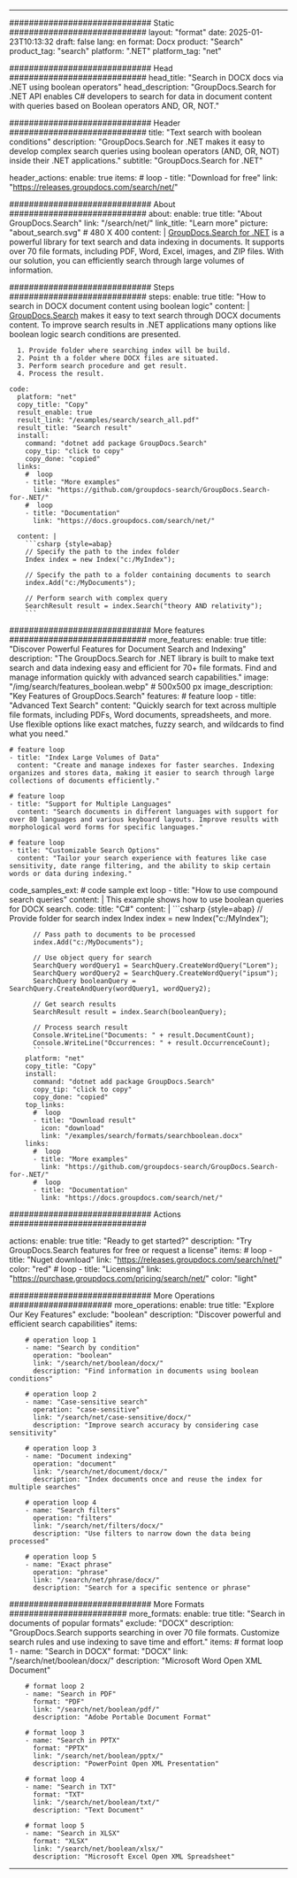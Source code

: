 
---
############################# Static ############################
layout: "format"
date:  2025-01-23T10:13:32
draft: false
lang: en
format: Docx
product: "Search"
product_tag: "search"
platform: ".NET"
platform_tag: "net"

############################# Head ############################
head_title: "Search in DOCX docs via .NET using boolean operators"
head_description: "GroupDocs.Search for .NET API enables C# developers to search for data in document content with queries based on Boolean operators AND, OR, NOT."

############################# Header ############################
title: "Text search with boolean conditions" 
description: "GroupDocs.Search for .NET makes it easy to develop complex search queries using boolean operators (AND, OR, NOT) inside their .NET applications."
subtitle: "GroupDocs.Search for .NET" 

header_actions:
  enable: true
  items:
    #  loop
    - title: "Download for free"
      link: "https://releases.groupdocs.com/search/net/"
      
############################# About ############################
about:
    enable: true
    title: "About GroupDocs.Search"
    link: "/search/net/"
    link_title: "Learn more"
    picture: "about_search.svg" # 480 X 400
    content: |
       [GroupDocs.Search for .NET](/search/net/) is a powerful library for text search and data indexing in documents. It supports over 70 file formats, including PDF, Word, Excel, images, and ZIP files. With our solution, you can efficiently search through large volumes of information.

############################# Steps ############################
steps:
    enable: true
    title: "How to search in DOCX document content using boolean logic"
    content: |
      [GroupDocs.Search](/search/net/) makes it easy to text search through DOCX documents content. To improve search results in .NET applications many options like boolean logic search conditions are presented.
      
      1. Provide folder where searching index will be build.
      2. Point th a folder where DOCX files are situated.
      3. Perform search procedure and get result.
      4. Process the result.
   
    code:
      platform: "net"
      copy_title: "Copy"
      result_enable: true
      result_link: "/examples/search/search_all.pdf"
      result_title: "Search result"
      install:
        command: "dotnet add package GroupDocs.Search"
        copy_tip: "click to copy"
        copy_done: "copied"
      links:
        #  loop
        - title: "More examples"
          link: "https://github.com/groupdocs-search/GroupDocs.Search-for-.NET/"
        #  loop
        - title: "Documentation"
          link: "https://docs.groupdocs.com/search/net/"
          
      content: |
        ```csharp {style=abap}
        // Specify the path to the index folder
        Index index = new Index("c:/MyIndex");

        // Specify the path to a folder containing documents to search
        index.Add("c:/MyDocuments");

        // Perform search with complex query
        SearchResult result = index.Search("theory AND relativity");
        ```            

############################# More features ############################
more_features:
  enable: true
  title: "Discover Powerful Features for Document Search and Indexing"
  description: "The GroupDocs.Search for .NET library is built to make text search and data indexing easy and efficient for 70+ file formats. Find and manage information quickly with advanced search capabilities."
  image: "/img/search/features_boolean.webp" # 500x500 px
  image_description: "Key Features of GroupDocs.Search"
  features:
    # feature loop
    - title: "Advanced Text Search"
      content: "Quickly search for text across multiple file formats, including PDFs, Word documents, spreadsheets, and more. Use flexible options like exact matches, fuzzy search, and wildcards to find what you need."

    # feature loop
    - title: "Index Large Volumes of Data"
      content: "Create and manage indexes for faster searches. Indexing organizes and stores data, making it easier to search through large collections of documents efficiently."

    # feature loop
    - title: "Support for Multiple Languages"
      content: "Search documents in different languages with support for over 80 languages and various keyboard layouts. Improve results with morphological word forms for specific languages."

    # feature loop
    - title: "Customizable Search Options"
      content: "Tailor your search experience with features like case sensitivity, date range filtering, and the ability to skip certain words or data during indexing."
      
  code_samples_ext:
    # code sample ext loop
    - title: "How to use compound search queries"
      content: |
        This example shows how to use boolean queries for DOCX search.
      code:
        title: "C#"
        content: |
          ```csharp {style=abap}
          // Provide folder for search index
          Index index = new Index("c:/MyIndex");
              
          // Pass path to documents to be processed
          index.Add("c:/MyDocuments");

          // Use object query for search
          SearchQuery wordQuery1 = SearchQuery.CreateWordQuery("Lorem");
          SearchQuery wordQuery2 = SearchQuery.CreateWordQuery("ipsum");
          SearchQuery booleanQuery = SearchQuery.CreateAndQuery(wordQuery1, wordQuery2);

          // Get search results
          SearchResult result = index.Search(booleanQuery);
          
          // Process search result
          Console.WriteLine("Documents: " + result.DocumentCount);
          Console.WriteLine("Occurrences: " + result.OccurrenceCount);
          ```
        platform: "net"
        copy_title: "Copy"
        install:
          command: "dotnet add package GroupDocs.Search"
          copy_tip: "click to copy"
          copy_done: "copied"
        top_links:
          #  loop
          - title: "Download result"
            icon: "download"
            link: "/examples/search/formats/searchboolean.docx"
        links:
          #  loop
          - title: "More examples"
            link: "https://github.com/groupdocs-search/GroupDocs.Search-for-.NET/"
          #  loop
          - title: "Documentation"
            link: "https://docs.groupdocs.com/search/net/"
            

            


############################# Actions ############################

actions:
  enable: true
  title: "Ready to get started?"
  description: "Try GroupDocs.Search features for free or request a license"
  items:
    #  loop
    - title: "Nuget download"
      link: "https://releases.groupdocs.com/search/net/"
      color: "red"
        #  loop
    - title: "Licensing"
      link: "https://purchase.groupdocs.com/pricing/search/net/"
      color: "light"


############################# More Operations #####################
more_operations:
    enable: true
    title: "Explore Our Key Features"
    exclude: "boolean"
    description: "Discover powerful and efficient search capabilities"
    items: 
          
        # operation loop 1
        - name: "Search by condition"
          operation: "boolean"
          link: "/search/net/boolean/docx/"
          description: "Find information in documents using boolean conditions"

        # operation loop 2
        - name: "Case-sensitive search"
          operation: "case-sensitive"
          link: "/search/net/case-sensitive/docx/"
          description: "Improve search accuracy by considering case sensitivity"

        # operation loop 3
        - name: "Document indexing"
          operation: "document"
          link: "/search/net/document/docx/"
          description: "Index documents once and reuse the index for multiple searches"

        # operation loop 4
        - name: "Search filters"
          operation: "filters"
          link: "/search/net/filters/docx/"
          description: "Use filters to narrow down the data being processed"

        # operation loop 5
        - name: "Exact phrase"
          operation: "phrase"
          link: "/search/net/phrase/docx/"
          description: "Search for a specific sentence or phrase"
          
        
          
############################# More Formats ########################
more_formats:
    enable: true
    title: "Search in documents of popular formats"
    exclude: "DOCX"
    description: "GroupDocs.Search supports searching in over 70 file formats. Customize search rules and use indexing to save time and effort."
    items: 
        # format loop 1
        - name: "Search in DOCX"
          format: "DOCX"
          link: "/search/net/boolean/docx/"
          description: "Microsoft Word Open XML Document"
          
        # format loop 2
        - name: "Search in PDF"
          format: "PDF"
          link: "/search/net/boolean/pdf/"
          description: "Adobe Portable Document Format"
          
        # format loop 3
        - name: "Search in PPTX"
          format: "PPTX"
          link: "/search/net/boolean/pptx/"
          description: "PowerPoint Open XML Presentation"

        # format loop 4
        - name: "Search in TXT"
          format: "TXT"
          link: "/search/net/boolean/txt/"
          description: "Text Document"
          
        # format loop 5
        - name: "Search in XLSX"
          format: "XLSX"
          link: "/search/net/boolean/xlsx/"
          description: "Microsoft Excel Open XML Spreadsheet"
  

---